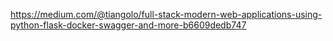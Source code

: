 https://medium.com/@tiangolo/full-stack-modern-web-applications-using-python-flask-docker-swagger-and-more-b6609dedb747
